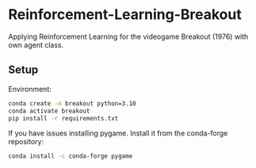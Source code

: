 # Reinforcement-Learning-Breakout
Applying Reinforcement Learning for the videogame Breakout (1976) with own agent class.

## Setup
Environment:

```bash 
conda create -n breakout python=3.10
conda activate breakout
pip install -r requirements.txt
```

If you have issues installing pygame. Install it from the conda-forge repository: 

```bash
conda install -c conda-forge pygame
```
